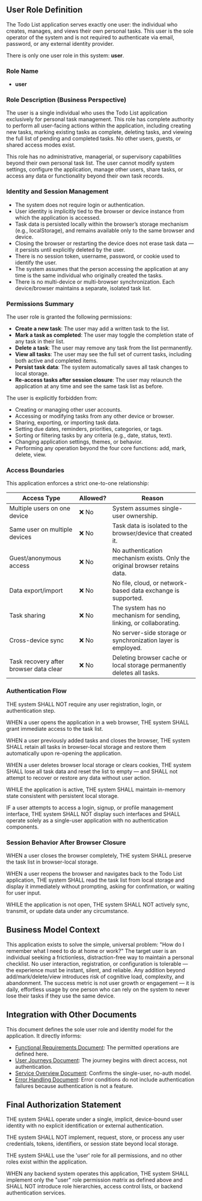 ## User Role Definition

The Todo List application serves exactly one user: the individual who creates, manages, and views their own personal tasks. This user is the sole operator of the system and is not required to authenticate via email, password, or any external identity provider.

There is only one user role in this system: **user**.

### Role Name

- **user**

### Role Description (Business Perspective)

The user is a single individual who uses the Todo List application exclusively for personal task management. This role has complete authority to perform all user-facing actions within the application, including creating new tasks, marking existing tasks as complete, deleting tasks, and viewing the full list of pending and completed tasks. No other users, guests, or shared access modes exist.

This role has no administrative, managerial, or supervisory capabilities beyond their own personal task list. The user cannot modify system settings, configure the application, manage other users, share tasks, or access any data or functionality beyond their own task records.

### Identity and Session Management

- The system does not require login or authentication.
- User identity is implicitly tied to the browser or device instance from which the application is accessed.
- Task data is persisted locally within the browser’s storage mechanism (e.g., localStorage), and remains available only to the same browser and device.
- Closing the browser or restarting the device does not erase task data — it persists until explicitly deleted by the user.
- There is no session token, username, password, or cookie used to identify the user.
- The system assumes that the person accessing the application at any time is the same individual who originally created the tasks.
- There is no multi-device or multi-browser synchronization. Each device/browser maintains a separate, isolated task list.

### Permissions Summary

The user role is granted the following permissions:

- **Create a new task**: The user may add a written task to the list.
- **Mark a task as completed**: The user may toggle the completion state of any task in their list.
- **Delete a task**: The user may remove any task from the list permanently.
- **View all tasks**: The user may see the full set of current tasks, including both active and completed items.
- **Persist task data**: The system automatically saves all task changes to local storage.
- **Re-access tasks after session closure**: The user may relaunch the application at any time and see the same task list as before.

The user is explicitly forbidden from:

- Creating or managing other user accounts.
- Accessing or modifying tasks from any other device or browser.
- Sharing, exporting, or importing task data.
- Setting due dates, reminders, priorities, categories, or tags.
- Sorting or filtering tasks by any criteria (e.g., date, status, text).
- Changing application settings, themes, or behavior.
- Performing any operation beyond the four core functions: add, mark, delete, view.

### Access Boundaries

This application enforces a strict one-to-one relationship:

| Access Type | Allowed? | Reason |
|-------------|----------|--------|
| Multiple users on one device | ❌ No | System assumes single-user ownership. |
| Same user on multiple devices | ❌ No | Task data is isolated to the browser/device that created it. |
| Guest/anonymous access | ❌ No | No authentication mechanism exists. Only the original browser retains data. |
| Data export/import | ❌ No | No file, cloud, or network-based data exchange is supported. |
| Task sharing | ❌ No | The system has no mechanism for sending, linking, or collaborating. |
| Cross-device sync | ❌ No | No server-side storage or synchronization layer is employed. |
| Task recovery after browser data clear | ❌ No | Deleting browser cache or local storage permanently deletes all tasks. |

### Authentication Flow

THE system SHALL NOT require any user registration, login, or authentication step.

WHEN a user opens the application in a web browser, THE system SHALL grant immediate access to the task list.

WHEN a user previously added tasks and closes the browser, THE system SHALL retain all tasks in browser-local storage and restore them automatically upon re-opening the application.

WHEN a user deletes browser local storage or clears cookies, THE system SHALL lose all task data and reset the list to empty — and SHALL not attempt to recover or restore any data without user action.

WHILE the application is active, THE system SHALL maintain in-memory state consistent with persistent local storage.

IF a user attempts to access a login, signup, or profile management interface, THE system SHALL NOT display such interfaces and SHALL operate solely as a single-user application with no authentication components.

### Session Behavior After Browser Closure

WHEN a user closes the browser completely, THE system SHALL preserve the task list in browser-local storage.

WHEN a user reopens the browser and navigates back to the Todo List application, THE system SHALL read the task list from local storage and display it immediately without prompting, asking for confirmation, or waiting for user input.

WHILE the application is not open, THE system SHALL NOT actively sync, transmit, or update data under any circumstance.

## Business Model Context

This application exists to solve the simple, universal problem: "How do I remember what I need to do at home or work?" The target user is an individual seeking a frictionless, distraction-free way to maintain a personal checklist. No user interaction, registration, or configuration is tolerable — the experience must be instant, silent, and reliable. Any addition beyond add/mark/delete/view introduces risk of cognitive load, complexity, and abandonment. The success metric is not user growth or engagement — it is daily, effortless usage by one person who can rely on the system to never lose their tasks if they use the same device.

## Integration with Other Documents

This document defines the sole user role and identity model for the application. It directly informs:

- [Functional Requirements Document](./02-functional-requirements.md): The permitted operations are defined here.
- [User Journeys Document](./03-user-journeys.md): The journey begins with direct access, not authentication.
- [Service Overview Document](./00-toc.md): Confirms the single-user, no-auth model.
- [Error Handling Document](./04-error-handling.md): Error conditions do not include authentication failures because authentication is not a feature.

## Final Authorization Statement

THE system SHALL operate under a single, implicit, device-bound user identity with no explicit identification or external authentication.

THE system SHALL NOT implement, request, store, or process any user credentials, tokens, identifiers, or session state beyond local storage.

THE system SHALL use the 'user' role for all permissions, and no other roles exist within the application.

WHEN any backend system operates this application, THE system SHALL implement only the "user" role permission matrix as defined above and SHALL NOT introduce role hierarchies, access control lists, or backend authentication services.